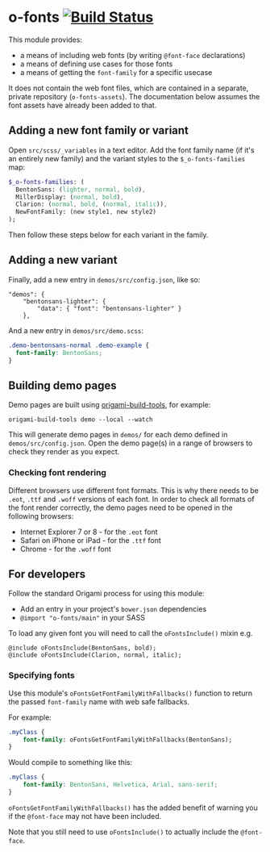 
# o-fonts [![Build Status](https://travis-ci.org/Financial-Times/o-fonts.svg)](https://travis-ci.org/Financial-Times/o-fonts)

This module provides:

* a means of including web fonts (by writing `@font-face` declarations)
* a means of defining use cases for those fonts
* a means of getting the `font-family` for a specific usecase

It does not contain the web font files, which are contained in a separate, private repository (`o-fonts-assets`). The documentation below assumes the font assets have already been added to that.

## Adding a new font family or variant

Open `src/scss/_variables` in a text editor. Add the font family name (if it's an entirely new family) and the variant styles to the `$_o-fonts-families` map:

```sass
$_o-fonts-families: (
  BentonSans: (lighter, normal, bold),
  MillerDisplay: (normal, bold),
  Clarion: (normal, bold, (normal, italic)),
  NewFontFamily: (new style1, new style2)
);
```

Then follow these steps below for each variant in the family.

## Adding a new variant

Finally, add a new entry in `demos/src/config.json`, like so:

    "demos": {
        "bentonsans-lighter": {
            "data": { "font": "bentonsans-lighter" }
        },

And a new entry in `demos/src/demo.scss`:

```css
.demo-bentonsans-normal .demo-example {
  font-family: BentonSans;
}
```

## Building demo pages

Demo pages are built using [origami-build-tools](https://github.com/Financial-Times/origami-build-tools), for example:

    origami-build-tools demo --local --watch

This will generate demo pages in `demos/` for each demo defined in `demos/src/config.json`. Open the demo page(s) in a range of browsers to check they render as you expect.

### Checking font rendering

Different browsers use different font formats. This is why there needs to be `.eot`, `.ttf` and `.woff` versions of each font. In order to check all formats of the font render correctly, the demo pages need to be opened in the following browsers:

* Internet Explorer 7 or 8 - for the `.eot` font
* Safari on iPhone or iPad - for the `.ttf` font
* Chrome - for the `.woff` font

## For developers

Follow the standard Origami process for using this module:

* Add an entry in your project's `bower.json` dependencies
* `@import "o-fonts/main"` in your SASS

To load any given font you will need to call the `oFontsInclude()` mixin e.g.

    @include oFontsInclude(BentonSans, bold);
	@include oFontsInclude(Clarion, normal, italic);

### Specifying fonts

Use this module's `oFontsGetFontFamilyWithFallbacks()` function to return the passed `font-family` name with web safe fallbacks.

For example:

```sass
.myClass {
    font-family: oFontsGetFontFamilyWithFallbacks(BentonSans);
}
```

Would compile to something like this:

```css
.myClass {
    font-family: BentonSans, Helvetica, Arial, sans-serif;
}
```

`oFontsGetFontFamilyWithFallbacks()` has the added benefit of warning you if the `@font-face` may not have been included.

Note that you still need to use `oFontsInclude()` to actually include the `@font-face`.
